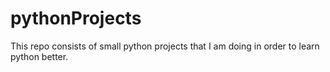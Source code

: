 pythonProjects
==============

This repo consists of small python projects that I am doing in order to learn python better.


